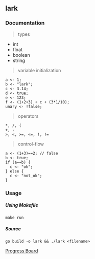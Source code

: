 ## lark
> 

### Documentation
> types

- int
- float
- boolean
- string

> variable initialization

```
a <- 1;
b <- "lark";
c <- 3.14;
d <- true;
e <- 123;
f <- (1+2+3) + c + (3*1/10);
unary <- !false;
```

> operators

```
*, /, (
+, -
>, <, >=, <=, !, !=
```

> control-flow

```
a <- (1+3)==2; // false
b <- true;
if (a==b) {
  c <- "ok";
} else {
  c <- "not_ok";
}
```


### Usage
##### Using Makefile
`make run`

##### Source
`go build -o lark && ./lark <filename>`

[Progress Board](https://trello.com/b/1qAWAjZS/lark)
